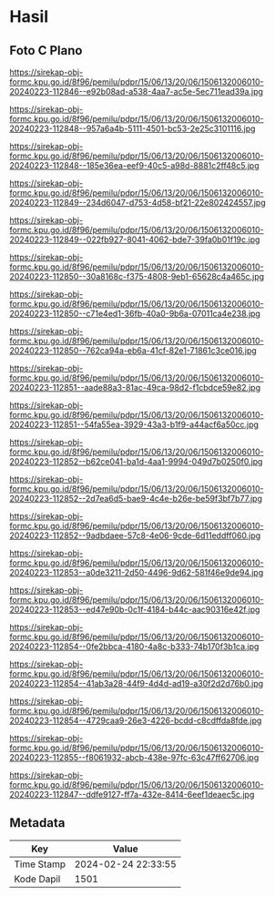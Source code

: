 # Hasil

## Foto C Plano

https://sirekap-obj-formc.kpu.go.id/8f96/pemilu/pdpr/15/06/13/20/06/1506132006010-20240223-112846--e92b08ad-a538-4aa7-ac5e-5ec711ead39a.jpg

https://sirekap-obj-formc.kpu.go.id/8f96/pemilu/pdpr/15/06/13/20/06/1506132006010-20240223-112848--957a6a4b-5111-4501-bc53-2e25c3101116.jpg

https://sirekap-obj-formc.kpu.go.id/8f96/pemilu/pdpr/15/06/13/20/06/1506132006010-20240223-112848--185e36ea-eef9-40c5-a98d-8881c2ff48c5.jpg

https://sirekap-obj-formc.kpu.go.id/8f96/pemilu/pdpr/15/06/13/20/06/1506132006010-20240223-112849--234d6047-d753-4d58-bf21-22e802424557.jpg

https://sirekap-obj-formc.kpu.go.id/8f96/pemilu/pdpr/15/06/13/20/06/1506132006010-20240223-112849--022fb927-8041-4062-bde7-39fa0b01f19c.jpg

https://sirekap-obj-formc.kpu.go.id/8f96/pemilu/pdpr/15/06/13/20/06/1506132006010-20240223-112850--30a8168c-f375-4808-9eb1-65628c4a465c.jpg

https://sirekap-obj-formc.kpu.go.id/8f96/pemilu/pdpr/15/06/13/20/06/1506132006010-20240223-112850--c71e4ed1-36fb-40a0-9b6a-07011ca4e238.jpg

https://sirekap-obj-formc.kpu.go.id/8f96/pemilu/pdpr/15/06/13/20/06/1506132006010-20240223-112850--762ca94a-eb6a-41cf-82e1-71861c3ce016.jpg

https://sirekap-obj-formc.kpu.go.id/8f96/pemilu/pdpr/15/06/13/20/06/1506132006010-20240223-112851--aade88a3-81ac-49ca-98d2-f1cbdce59e82.jpg

https://sirekap-obj-formc.kpu.go.id/8f96/pemilu/pdpr/15/06/13/20/06/1506132006010-20240223-112851--54fa55ea-3929-43a3-b1f9-a44acf6a50cc.jpg

https://sirekap-obj-formc.kpu.go.id/8f96/pemilu/pdpr/15/06/13/20/06/1506132006010-20240223-112852--b62ce041-ba1d-4aa1-9994-049d7b0250f0.jpg

https://sirekap-obj-formc.kpu.go.id/8f96/pemilu/pdpr/15/06/13/20/06/1506132006010-20240223-112852--2d7ea6d5-bae9-4c4e-b26e-be59f3bf7b77.jpg

https://sirekap-obj-formc.kpu.go.id/8f96/pemilu/pdpr/15/06/13/20/06/1506132006010-20240223-112852--9adbdaee-57c8-4e06-9cde-6d11eddff060.jpg

https://sirekap-obj-formc.kpu.go.id/8f96/pemilu/pdpr/15/06/13/20/06/1506132006010-20240223-112853--a0de3211-2d50-4496-9d62-581f46e9de94.jpg

https://sirekap-obj-formc.kpu.go.id/8f96/pemilu/pdpr/15/06/13/20/06/1506132006010-20240223-112853--ed47e90b-0c1f-4184-b44c-aac90316e42f.jpg

https://sirekap-obj-formc.kpu.go.id/8f96/pemilu/pdpr/15/06/13/20/06/1506132006010-20240223-112854--0fe2bbca-4180-4a8c-b333-74b170f3b1ca.jpg

https://sirekap-obj-formc.kpu.go.id/8f96/pemilu/pdpr/15/06/13/20/06/1506132006010-20240223-112854--41ab3a28-44f9-4d4d-ad19-a30f2d2d76b0.jpg

https://sirekap-obj-formc.kpu.go.id/8f96/pemilu/pdpr/15/06/13/20/06/1506132006010-20240223-112854--4729caa9-26e3-4226-bcdd-c8cdffda8fde.jpg

https://sirekap-obj-formc.kpu.go.id/8f96/pemilu/pdpr/15/06/13/20/06/1506132006010-20240223-112855--f8061932-abcb-438e-97fc-63c47ff62706.jpg

https://sirekap-obj-formc.kpu.go.id/8f96/pemilu/pdpr/15/06/13/20/06/1506132006010-20240223-112847--ddfe9127-ff7a-432e-8414-6eef1deaec5c.jpg


## Metadata

| Key        | Value               |
| ---------- | ------------------- |
| Time Stamp | 2024-02-24 22:33:55 |
| Kode Dapil | 1501                |



